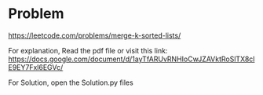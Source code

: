 # Problem

https://leetcode.com/problems/merge-k-sorted-lists/

For explanation, Read the pdf file or visit this link:
https://docs.google.com/document/d/1ayTfARUvRNHIoCwJZAVktRoSlTX8clE9EY7Fxl6EGVc/

For Solution, open the Solution.py files